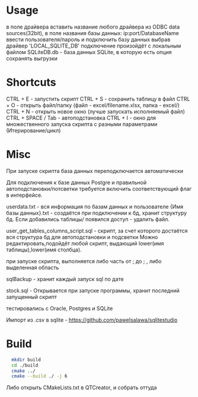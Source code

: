 # Usage
в поле драйвера вставить название любого драйвера из ODBC data sources(32bit), в поле названия базы данных: ip:port/DatabaseName 
ввести пользователя/пароль и подключить базу данных
выбрав драйвер 'LOCAL_SQLITE_DB' подключение произойдёт с локальным файлом SQLiteDB.db - база данных SQLite, в которую есть опция сохранять выгрузки


# Shortcuts
CTRL + E - запустить скрипт
CTRL + S - сохранить таблицу в файл
CTRL + O - открыть файл/папку (файл - excel/filename.xlsx, папка - excel/)
CTRL + N - открыть новое окно (лучше запускать исполняемый файл)
CTRL + SPACE / Tab - автоподстановка
CTRL + I - окно для множественного запуска скрипта с разными параметрами (Итерирование/цикл)

# Misc
При запуске скрипта база данных переподключается автоматически

Для подключения к базе данных Postgre и правильной автоподстановки/потсветки требуется включить соответствующий флаг в интерфейсе.

userdata.txt - вся информация по базам данных и пользователе
{Имя базы данных}.txt - создаётся при подключении к бд, хранит структуру бд. Если добавились таблицы/ появился доступ - удалить файл.

user_get_tables_columns_script.sql - скрипт, за счет которого достаётся вся структура бд для автоподстановки и подсветки 
Можно редактировать,подойдёт любой скрипт, выдающий lower(имя таблицы),lower(имя столбца).

при запуске скрипта, выполняется либо часть от ; до ; , либо выделенная область

sqlBackup - хранит каждый запуск sql по дате

stock.sql - Открывается при запуске программы, хранит последний запущенный скрипт

тестировались с Oracle, Postgres и SQLite 

Импорт из .csv в sqlite - https://github.com/pawelsalawa/sqlitestudio

# Build
```bash
  mkdir build
  cd ./build
  cmake ../
  cmake --build ./ -j 6
```
Либо открыть CMakeLists.txt в QTCreator, и собрать оттуда

